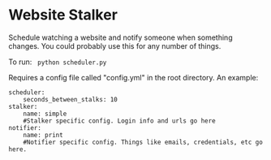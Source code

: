 # Website Stalker
Schedule watching a website and notify someone when something changes. You could probably use this for any number of things.

To run:
``` python scheduler.py```

Requires a config file called "config.yml" in the root directory. An example:
```
scheduler:
    seconds_between_stalks: 10
stalker:
    name: simple
    #Stalker specific config. Login info and urls go here
notifier:
    name: print
    #Notifier specific config. Things like emails, credentials, etc go here.
```
